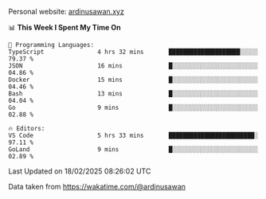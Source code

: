 Personal website: [ardinusawan.xyz](https://ardinusawan.xyz)

<!--START_SECTION:waka-->
📊 **This Week I Spent My Time On** 

```text
💬 Programming Languages: 
TypeScript               4 hrs 32 mins       ████████████████████░░░░░   79.37 % 
JSON                     16 mins             █░░░░░░░░░░░░░░░░░░░░░░░░   04.86 % 
Docker                   15 mins             █░░░░░░░░░░░░░░░░░░░░░░░░   04.46 % 
Bash                     13 mins             █░░░░░░░░░░░░░░░░░░░░░░░░   04.04 % 
Go                       9 mins              █░░░░░░░░░░░░░░░░░░░░░░░░   02.88 % 

🔥 Editors: 
VS Code                  5 hrs 33 mins       ████████████████████████░   97.11 % 
GoLand                   9 mins              █░░░░░░░░░░░░░░░░░░░░░░░░   02.89 % 
```


 Last Updated on 18/02/2025 08:26:02 UTC
<!--END_SECTION:waka-->
Data taken from https://wakatime.com/@ardinusawan
